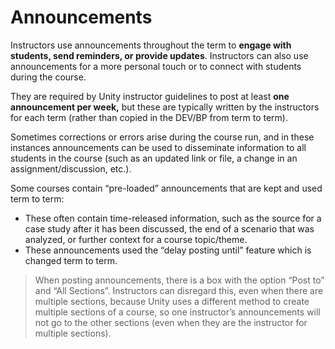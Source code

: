 # Announcements

Instructors use announcements throughout the term to **engage with students, send reminders, or provide updates**. Instructors can also use announcements for a more personal touch or to connect with students during the course. 

They are required by Unity instructor guidelines to post at least **one announcement per week,** but these are typically written by the instructors for each term (rather than copied in the DEV/BP from term to term). 

Sometimes corrections or errors arise during the course run, and in these instances announcements can be used to disseminate information to all students in the course (such as an updated link or file, a change in an assignment/discussion, etc.).

Some courses contain “pre-loaded” announcements that are kept and used term to term: 
- These often contain time-released information, such as the source for a case study after it has been discussed, the end of a scenario that was analyzed, or further context for a course topic/theme.
- These announcements used the “delay posting until” feature which is changed term to term.

> When posting announcements, there is a box with the option “Post to” and “All Sections”. Instructors can disregard this, even when there are multiple sections, because Unity uses a different method to create multiple sections of a course, so one instructor’s announcements will not go to the other sections (even when they are the instructor for multiple sections). 
